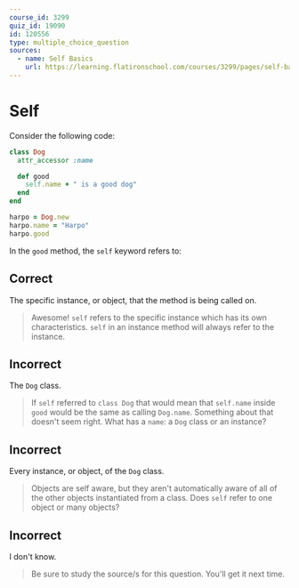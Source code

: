 ```yaml
---
course_id: 3299
quiz_id: 19090
id: 120556
type: multiple_choice_question
sources:
  - name: Self Basics
    url: https://learning.flatironschool.com/courses/3299/pages/self-basics
---
```


# Self

Consider the following code:

```rb
class Dog
  attr_accessor :name

  def good
    self.name + " is a good dog"
  end
end

harpo = Dog.new
harpo.name = "Harpo"
harpo.good
```

In the `good` method, the `self` keyword refers to:

## Correct

The specific instance, or object, that the method is being called on.

> Awesome! `self` refers to the specific instance which has its own
> characteristics. `self` in an instance method will always refer to the
> instance.

## Incorrect

The `Dog` class.

> If `self` referred to `class Dog` that would mean that `self.name` inside
> `good` would be the same as calling `Dog.name`. Something about that doesn't
> seem right. What has a `name`: a `Dog` class or an instance?

## Incorrect

Every instance, or object, of the `Dog` class.

> Objects are self aware, but they aren't automatically aware of all of the
> other objects instantiated from a class. Does `self` refer to one object or
> many objects?

## Incorrect

I don't know.

> Be sure to study the source/s for this question. You'll get it next time.
